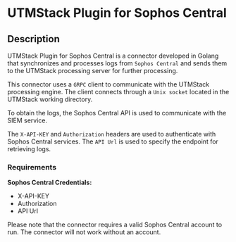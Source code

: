 # UTMStack Plugin for Sophos Central


## Description

UTMStack Plugin for Sophos Central is a connector developed in Golang that synchronizes and processes logs from `Sophos Central` and sends them to the UTMStack processing server for further processing.

This connector uses a `GRPC` client to communicate with the UTMStack processing engine. The client connects through a `Unix socket` located in the UTMStack working directory.

To obtain the logs, the Sophos Central API is used to communicate with the SIEM service.

The `X-API-KEY` and `Authorization` headers are used to authenticate with Sophos Central services.
The `API Url` is used to specify the endpoint for retrieving logs.

### Requirements
**Sophos Central Credentials:**

- X-API-KEY
- Authorization
- API Url

Please note that the connector requires a valid Sophos Central account to run. The connector will not work without an account.
